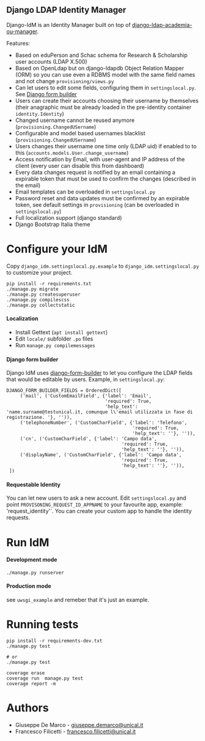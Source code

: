 Django LDAP Identity Manager
----------------------------

Django-IdM is an Identity Manager built on top of [django-ldap-academia-ou-manager](https://github.com/UniversitaDellaCalabria/django-ldap-academia-ou-manager).

Features:
- Based on eduPerson and Schac schema for Research & Scholarship user accounts (LDAP X.500)
- Based on OpenLdap but on django-ldapdb Object Relation Mapper (ORM) so you can use even a RDBMS model with the same field names and not change `provisioning/views.py`
- Can let users to edit some fields, configuring them in `settingslocal.py`. See [Django form builder](#django-form-builder)
- Users can create their accounts choosing their username by themselves (their anagraphic must be already loaded in the pre-identity container `identity.Identity`)
- Changed username cannot be reused anymore (`provisioning.ChangedUSername`)
- Configurable and model based usernames blacklist (`provisioning.ChangedUSername`)
- Users changes their username one time only (LDAP uid) if enabled to to this (`accounts.models.User.change_username`)
- Access notification by Email, with user-agent and IP address of the client (every user can disable this from dashboard)
- Every data changes request is notified by an email containing a expirable token that must be used to confirm the changes (described in the email)
- Email templates can be overloaded in `settingslocal.py`
- Password reset and data updates must be confirmed by an expirable token, see default settings in `provisioning` (can be overloaded in `settingslocal.py`)
- Full localization support (django standard)
- Django Bootstrap Italia theme

# Configure your IdM

Copy `django_idm.settingslocal.py.example` to `django_idm.settingslocal.py` to customize your project.

````
pip install -r requirements.txt
./manage.py migrate
./manage.py createsuperuser
./manage.py compilescss
./manage.py collectstatic
````

#### Localization

- Install Gettext (`apt install gettext`)
- Edit `locale/` subfolder `.po` files
- Run `manage.py compilemessages`


#### Django form builder

Django IdM uses [django-form-builder](https://github.com/UniversitaDellaCalabria/django-form-builder)
to let you configure the LDAP fields that would be editable by users.
Example, in `settingslocal.py`:

````
DJANGO_FORM_BUILDER_FIELDS = OrderedDict([
     ('mail', ('CustomEmailField', {'label': 'Email',
                                    'required': True,
                                    'help_text': 'name.surname@testunical.it, comunque l\'email utilizzata in fase di registrazione. '}, '')),
     ('telephoneNumber', ('CustomCharField', {'label': 'Telefono',
                                              'required': True,
                                              'help_text': ''}, '')),
     ('cn', ('CustomCharField', {'label': 'Campo data',
                                          'required': True,
                                          'help_text': ''}, '')),
     ('displayName', ('CustomCharField', {'label': 'Campo data',
                                          'required': True,
                                          'help_text': ''}, '')),
 ])
````

#### Requestable Identity

You can let new users to ask a new account.
Edit `settingslocal.py` and point `PROVISONING_REQUEST_ID_APPNAME` to your favourite app, example: 'request_identity'`.
You can create your custom app to handle the identity requests.


# Run IdM

#### Development mode
````
./manage.py runserver
````

#### Production mode
see `uwsgi_example` and remeber that it's just an example.


# Running tests

````
pip install -r requirements-dev.txt
./manage.py test

# or
./manage.py test

coverage erase
coverage run  manage.py test
coverage report -m
````

# Authors

- Giuseppe De Marco - giuseppe.demarco@unical.it
- Francesco Filicetti - francesco.filicetti@unical.it
